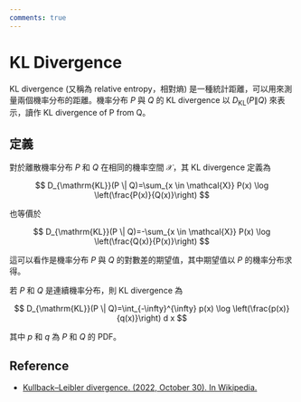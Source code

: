 ```yaml
---
comments: true
---
```

# KL Divergence

KL divergence (又稱為 relative entropy，相對熵) 是一種統計距離，可以用來測量兩個機率分布的距離。機率分布 $P$ 與 $Q$ 的 KL divergence 以 $D_{\mathrm{KL}}(P \| Q)$ 來表示，讀作 KL divergence of P from Q。

## 定義

對於離散機率分布 $P$ 和 $Q$ 在相同的機率空間 $\mathcal{X}$，其 KL divergence 定義為

$$
D_{\mathrm{KL}}(P \| Q)=\sum_{x \in \mathcal{X}} P(x) \log \left(\frac{P(x)}{Q(x)}\right)
$$

也等價於

$$
D_{\mathrm{KL}}(P \| Q)=-\sum_{x \in \mathcal{X}} P(x) \log \left(\frac{Q(x)}{P(x)}\right)
$$

這可以看作是機率分布 $P$ 與 $Q$ 的對數差的期望值，其中期望值以 $P$ 的機率分布求得。

若 $P$ 和 $Q$ 是連續機率分布，則 KL divergence 為

$$
D_{\mathrm{KL}}(P \| Q)=\int_{-\infty}^{\infty} p(x) \log \left(\frac{p(x)}{q(x)}\right) d x
$$

其中 $p$ 和 $q$ 為 $P$ 和 $Q$ 的 PDF。

## Reference

- [Kullback–Leibler divergence. (2022, October 30). In Wikipedia.](https://en.wikipedia.org/wiki/Kullback%E2%80%93Leibler_divergence)
